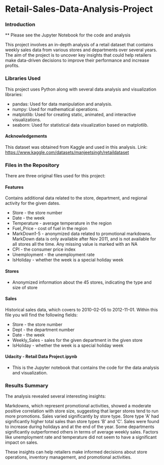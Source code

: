 # Retail-Sales-Data-Analysis-Project

### Introduction

** Please see the Jupyter Notebook for the code and analysis

This project involves an in-depth analysis of a retail dataset that contains weekly sales data from various stores and departments over several years. The aim of the project is to uncover key insights that could help retailers make data-driven decisions to improve their performance and increase profits.


### Libraries Used

This project uses Python along with several data analysis and visualization libraries:

* pandas: Used for data manipulation and analysis.
* numpy: Used for mathematical operations.
* matplotlib: Used for creating static, animated, and interactive visualizations.
* seaborn: Used for statistical data visualization based on matplotlib.

#### Acknowledgements
This dataset was obtained from Kaggle and used in this analysis. 
Link: https://www.kaggle.com/datasets/manjeetsingh/retaildataset

### Files in the Repository

There are three original files used for this project:

#### Features
Contains additional data related to the store, department, and regional activity for the given dates.
* Store - the store number
* Date - the week
* Temperature - average temperature in the region
* Fuel_Price - cost of fuel in the region
* MarkDown1-5 - anonymized data related to promotional markdowns. MarkDown data is only available after Nov 2011, and is not available for all stores all the time. Any missing value is marked with an NA
* CPI - the consumer price index
* Unemployment - the unemployment rate
* IsHoliday - whether the week is a special holiday week
#### Stores
* Anonymized information about the 45 stores, indicating the type and size of store

#### Sales
Historical sales data, which covers to 2010-02-05 to 2012-11-01. Within this file you will find the following fields:
* Store - the store number
* Dept - the department number
* Date - the week
* Weekly_Sales -  sales for the given department in the given store
* IsHoliday - whether the week is a special holiday week


#### Udacity - Retail Data Project.ipynb 
* This is the Jupyter notebook that contains the code for the data analysis and visualization.


### Results Summary

The analysis revealed several interesting insights:

Markdowns, which represent promotional activities, showed a moderate positive correlation with store size, suggesting that larger stores tend to run more promotions.
Sales varied significantly by store type. Store type 'A' had significantly higher total sales than store types 'B' and 'C'.
Sales were found to increase during holidays and at the end of the year.
Some departments significantly outperformed others in terms of average weekly sales.
Factors like unemployment rate and temperature did not seem to have a significant impact on sales.

These insights can help retailers make informed decisions about store operations, inventory management, and promotional activities.
